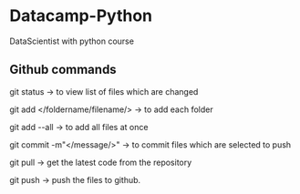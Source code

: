 # Datacamp-Python
DataScientist with python course




## Github commands

git status -> to view list of files which are changed

git add </foldername/filename/> -> to add each folder

git add --all -> to add all files at once

git commit -m"</message/>" -> to commit files which are selected to push

git pull -> get the latest code from the repository

git push -> push the files to github.
